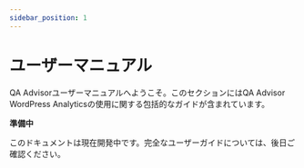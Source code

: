 ```yaml
---
sidebar_position: 1
---
```


# ユーザーマニュアル

QA Advisorユーザーマニュアルへようこそ。このセクションにはQA Advisor WordPress Analyticsの使用に関する包括的なガイドが含まれています。

**準備中**

このドキュメントは現在開発中です。完全なユーザーガイドについては、後日ご確認ください。
